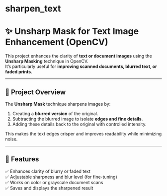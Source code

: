 # sharpen_text
# ✨ Unsharp Mask for Text Image Enhancement (OpenCV)

This project enhances the clarity of **text or document images** using the **Unsharp Masking** technique in OpenCV.  
It’s particularly useful for **improving scanned documents, blurred text, or faded prints**.

---

## 🧠 Project Overview

The **Unsharp Mask** technique sharpens images by:
1. Creating a **blurred version** of the original.
2. Subtracting the blurred image to isolate **edges and fine details**.
3. Adding these details back to the original with controlled intensity.

This makes the text edges crisper and improves readability while minimizing noise.

---

## 🧾 Features

✅ Enhances clarity of blurry or faded text  
✅ Adjustable sharpness and blur level (for fine-tuning)  
✅ Works on color or grayscale document scans  
✅ Saves and displays the sharpened result  



